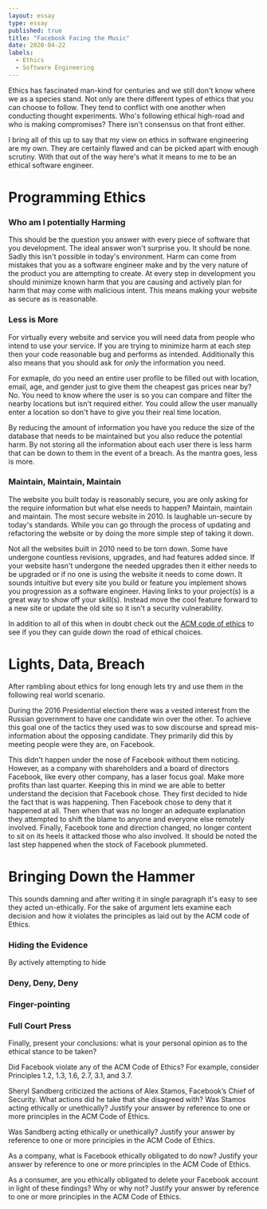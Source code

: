 ```yaml
---
layout: essay
type: essay
published: true
title: "Facebook Facing the Music"
date: 2020-04-22
labels:
  - Ethics
  - Software Engineering
---
```


Ethics has fascinated man-kind for centuries and we still don't know where we as a species stand. Not only are there different types of ethics that you can choose to follow. They tend to conflict with one another when conducting thought experiments. Who's following ethical high-road and who is making compromises? There isn't consensus on that front either.

I bring all of this up to say that my view on ethics in software engineering are my own. They are certainly flawed and can be picked apart with enough scrutiny. With that out of the way here's what it means to me to be an ethical software engineer.

# Programming Ethics

### Who am I potentially Harming

This should be the question you answer with every piece of software that you development. The ideal answer won't surprise you. It should be none. Sadly this isn't possible in today's environment. Harm can come from mistakes that you as a software engineer make and by the very nature of the product you are attempting to create. At every step in development you should minimize known harm that you are causing and actively plan for harm that may come with malicious intent. This means making your website as secure as is reasonable.

### Less is More

For virtually every website and service you will need data from people who intend to use your service. If you are trying to minimize harm at each step then your code reasonable bug and performs as intended. Additionally this also means that you should ask for <i>only</i> the information you need. 

For exmaple, do you need an entire user profile to be filled out with location, email, age, and gender just to give them the cheapest gas prices near by? No. You need to know where the user is so you can compare and filter the nearby locations but isn't required either. You could allow the user manually enter a location so don't have to give you their real time location. 

By reducing the amount of information you have you reduce the size of the database that needs to be maintained but you also reduce the potential harm. By not storing all the information about each user there is less harm that can be down to them in the event of a breach. As the mantra goes, less is more.

### Maintain, Maintain, Maintain

The website you built today is reasonably secure, you are only asking for the require information but what else needs to happen? Maintain, maintain and maintain. The most secure website in 2010. Is laughable un-secure by today's standards. While you can go through the process of updating and refactoring the website or by doing the more simple step of taking it down.

Not all the websites built in 2010 need to be torn down. Some have undergone countless revisions, upgrades, and had features added since. If your website hasn't undergone the needed upgrades then it either needs to be upgraded or if no one is using the website it needs to come down. It sounds intuitive but every site you build or feature you implement shows you progression as a software engineer. Having links to your project(s) is a great way to show off your skill(s). Instead move the cool feature forward to a new site or update the old site so it isn't a security vulnerability.


In addition to all of this when in doubt check out the <a href = "https://www.acm.org/code-of-ethics">ACM code of ethics</a> to see if you they can guide down the road of ethical choices.

# Lights, Data, Breach

After rambling about ethics for long enough lets try and use them in the following real world scenario.

During the 2016 Presidential election there was a vested interest from the Russian government to have one candidate win over the other. To achieve this goal one of the tactics they used was to sow discourse and spread mis-information about the opposing candidate. They primarily did this by meeting people were they are, on Facebook. 

This didn't happen under the nose of Facebook without them noticing. However, as a company with shareholders and a board of directors Facebook, like every other company, has a laser focus goal. Make more profits than last quarter. Keeping this in mind we are able to better understand the decision that Facebook chose. They first decided to hide the fact that is was happening. Then Facebook chose to deny that it happened at all. Then when that was no longer an adequate explanation they attempted to shift the blame to anyone and everyone else remotely involved. Finally, Facebook tone and direction changed, no longer content to sit on its heels it attacked those who also involved. It should be noted the last step happened when the stock of Facebook plummeted.

# Bringing Down the Hammer

This sounds damning and after writing it in single paragraph it's easy to see they acted un-ethically. For the sake of argument lets examine each decision and how it violates the principles as laid out by the ACM code of Ethics.

### Hiding the Evidence

By actively attempting to hide 

### Deny, Deny, Deny

### Finger-pointing

### Full Court Press




Finally, present your conclusions: what is your personal opinion as to the ethical stance to be taken?

Did Facebook violate any of the ACM Code of Ethics? For example, consider Principles 1.2, 1.3, 1.6, 2.7, 3.1, and 3.7.

Sheryl Sandberg criticized the actions of Alex Stamos, Facebook’s Chief of Security. What actions did he take that she disagreed with? Was Stamos acting ethically or unethically? Justify your answer by reference to one or more principles in the ACM Code of Ethics.

Was Sandberg acting ethically or unethically? Justify your answer by reference to one or more principles in the ACM Code of Ethics.

As a company, what is Facebook ethically obligated to do now? Justify your answer by reference to one or more principles in the ACM Code of Ethics.

As a consumer, are you ethically obligated to delete your Facebook account in light of these findings? Why or why not? Justify your answer by reference to one or more principles in the ACM Code of Ethics.








